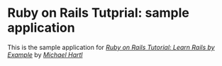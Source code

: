 # Ruby on Rails Tutprial: sample application

This is the sample application for
[*Ruby on Rails Tutorial: Learn Rails by Example*](http://railstutorial.org/)
by [*Michael Hartl*](http://michaelhartl.com)